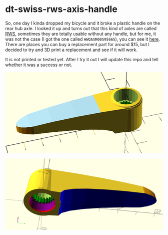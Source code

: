 # dt-swiss-rws-axis-handle

So, one day I kinda dropped my bicycle and it broke a plastic handle on the rear hub axle. I looked it up and turns out that this kind of axles are called [RWS](https://www.dtswiss.com/en/technology/components/rws-technology/), sometimes they are totally usable without any handle, but for me, it was not the case (I got the one called `HWQASM00S9566S`), you can see it [here](https://www.dtswiss.com/en/products/hubs-rws/rws/12-mm/).  There are places you can buy a replacement part for around $15, but I decided to try and 3D print a replacement and see if it will work.

It is not printed or tested yet. After I try it out I will update this repo and tell whether it was a success or not.

![Top view](screenshot-1.png?raw=true "Top view")

![Bottom view](screenshot-2.png?raw=true "Bottom view")

